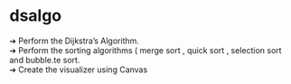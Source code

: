 # dsalgo

➔ Perform the Dijkstra’s Algorithm.\
➔ Perform the sorting algorithms ( merge sort , quick sort , selection sort and bubble.te
sort.\
➔ Create the visualizer using Canvas
